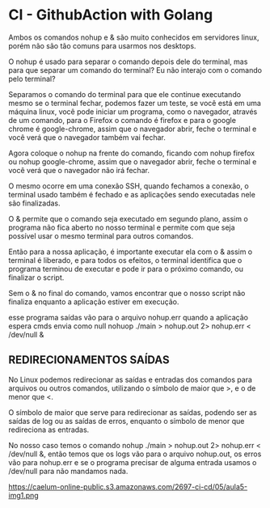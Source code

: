 # CI - GithubAction with Golang

Ambos os comandos nohup e & são muito conhecidos em servidores linux, porém não são tão comuns para usarmos nos desktops.

O nohup é usado para separar o comando depois dele do terminal, mas para que separar um comando do terminal? Eu não interajo com o comando pelo terminal?

Separamos o comando do terminal para que ele continue executando mesmo se o terminal fechar, podemos fazer um teste, se você está em uma máquina linux, você pode iniciar um programa, como o navegador, através de um comando, para o Firefox o comando é firefox e para o google chrome é google-chrome, assim que o navegador abrir, feche o terminal e você verá que o navegador também vai fechar.

Agora coloque o nohup na frente do comando, ficando com nohup firefox ou nohup google-chrome, assim que o navegador abrir, feche o terminal e você verá que o navegador não irá fechar.

O mesmo ocorre em uma conexão SSH, quando fechamos a conexão, o terminal usado também é fechado e as aplicações sendo executadas nele são finalizadas.

O & permite que o comando seja executado em segundo plano, assim o programa não fica aberto no nosso terminal e permite com que seja possível usar o mesmo terminal para outros comandos.

Então para a nossa aplicação, é importante executar ela com o & assim o terminal é liberado, e para todos os efeitos, o terminal identifica que o programa terminou de executar e pode ir para o próximo comando, ou finalizar o script.

Sem o & no final do comando, vamos encontrar que o nosso script não finaliza enquanto a aplicação estiver em execução.

esse programa saídas vão para o arquivo nohup.err quando a aplicação espera cmds envia como null
nohuop ./main > nohup.out 2> nohup.err < /dev/null &

## REDIRECIONAMENTOS SAÍDAS

No Linux podemos redirecionar as saídas e entradas dos comandos para arquivos ou outros comandos, utilizando o símbolo de maior que >, e o de menor que <.

O símbolo de maior que serve para redirecionar as saídas, podendo ser as saídas de log ou as saídas de erros, enquanto o símbolo de menor que redireciona as entradas.

No nosso caso temos o comando nohup ./main > nohup.out 2> nohup.err < /dev/null &, então temos que os logs vão para o arquivo nohup.out, os erros vão para nohup.err e se o programa precisar de alguma entrada usamos o /dev/null para não mandamos nada.

<https://caelum-online-public.s3.amazonaws.com/2697-ci-cd/05/aula5-img1.png>
